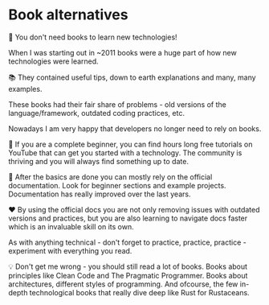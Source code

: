 # Book alternatives

🛑 You don't need books to learn new technologies!

When I was starting out in \~2011 books were a huge part of how new technologies were learned.

📚 They contained useful tips, down to earth explanations and many, many examples.

These books had their fair share of problems - old versions of the language/framework, outdated coding practices, etc.

Nowadays I am very happy that developers no longer need to rely on books.

📘 If you are a complete beginner, you can find hours long free tutorials on YouTube that can get you started with a technology. The community is thriving and you will always find something up to date.

📗 After the basics are done you can mostly rely on the official documentation. Look for beginner sections and example projects. Documentation has really improved over the last years.

❤️ By using the official docs you are not only removing issues with outdated versions and practices, but you are also learning to navigate docs faster which is an invaluable skill on its own.

As with anything technical - don't forget to practice, practice, practice - experiment with everything you read.

💡 Don't get me wrong - you should still read a lot of books. Books about principles like Clean Code and The Pragmatic Programmer. Books about architectures, different styles of programming. And ofcourse, the few in-depth technological books that really dive deep like Rust for Rustaceans.

